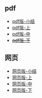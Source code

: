 <!-----
title: "模电"
date: 2020-01-26T21:12:31+08:00
comments: false
----->

## pdf

- [pdf版-小结](AC-0.pdf "下载AC-0.pdf")
- [pdf版-上](AC-1.pdf "下载AC-1.pdf")
- [pdf版-中](AC-2.pdf "下载AC-2.pdf")
- [~~pdf版-下~~](AC-3.pdf "下载AC-3.pdf")
## 网页

- [网页版-小结](AC-0.html)
- [网页版-上](AC-1.html)
- [网页版-中](AC-2.html)
- [网页版-下](AC-3.html)